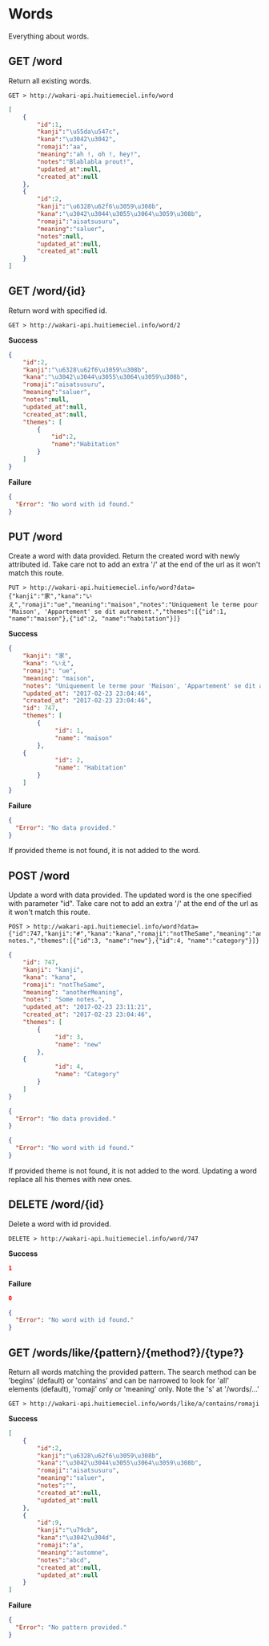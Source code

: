 # Words
Everything about words.

## GET /word
Return all existing words.
```
GET > http://wakari-api.huitiemeciel.info/word
```
```json
[
    {
        "id":1,
        "kanji":"\u55da\u547c",
        "kana":"\u3042\u3042",
        "romaji":"aa",
        "meaning":"ah !, oh !, hey!",
        "notes":"Blablabla prout!",
        "updated_at":null,
        "created_at":null
    },
    {
        "id":2,
        "kanji":"\u6328\u62f6\u3059\u308b",
        "kana":"\u3042\u3044\u3055\u3064\u3059\u308b",
        "romaji":"aisatsusuru",
        "meaning":"saluer",
        "notes":null,
        "updated_at":null,
        "created_at":null
    }
]
```

## GET /word/{id}
Return word with specified id.
```
GET > http://wakari-api.huitiemeciel.info/word/2
```
**Success**
```json
{
    "id":2,
    "kanji":"\u6328\u62f6\u3059\u308b",
    "kana":"\u3042\u3044\u3055\u3064\u3059\u308b",
    "romaji":"aisatsusuru",
    "meaning":"saluer",
    "notes":null,
    "updated_at":null,
    "created_at":null,
    "themes": [
        {
            "id":2,
            "name":"Habitation"
        }
    ]
}
```
**Failure**
```json
{
  "Error": "No word with id found."
}
```

## PUT /word
Create a word with data provided.
Return the created word with newly attributed id.
Take care not to add an extra '/' at the end of the url as it won't match this route.
```
PUT > http://wakari-api.huitiemeciel.info/word?data={"kanji":"家","kana":"いえ","romaji":"ue","meaning":"maison","notes":"Uniquement le terme pour 'Maison', 'Appartement' se dit autrement.","themes":[{"id":1, "name":"maison"},{"id":2, "name":"habitation"}]}
```
**Success**
```json
{
    "kanji": "家",
    "kana": "いえ",
    "romaji": "ue",
    "meaning": "maison",
    "notes": "Uniquement le terme pour 'Maison', 'Appartement' se dit autrement.",
    "updated_at": "2017-02-23 23:04:46",
    "created_at": "2017-02-23 23:04:46",
    "id": 747,
    "themes": [
        {
             "id": 1,
             "name": "maison"
        },
	{
             "id": 2,
             "name": "Habitation"
        }
    ]
}
```
**Failure**
```json
{
  "Error": "No data provided."
}
```
If provided theme is not found, it is not added to the word.

## POST /word
Update a word with data provided.
The updated word is the one specified with parameter "id".
Take care not to add an extra '/' at the end of the url as it won't match this route.
```
POST > http://wakari-api.huitiemeciel.info/word?data={"id":747,"kanji":"#","kana":"kana","romaji":"notTheSame","meaning":"anotherMeaning","notes":"Some notes.","themes":[{"id":3, "name":"new"},{"id":4, "name":"category"}]}
```
```json
{
    "id": 747,
    "kanji": "kanji",
    "kana": "kana",
    "romaji": "notTheSame",
    "meaning": "anotherMeaning",
    "notes": "Some notes.",
    "updated_at": "2017-02-23 23:11:21",
    "created_at": "2017-02-23 23:04:46",
    "themes": [
        {
             "id": 3,
             "name": "new"
        },
	{
             "id": 4,
             "name": "Category"
        }
    ]
}
```
```json
{
  "Error": "No data provided."
}
```
```json
{
  "Error": "No word with id found."
}
```
If provided theme is not found, it is not added to the word. Updating a word replace all his themes with new ones.

## DELETE /word/{id}
Delete a word with id provided.
```
DELETE > http://wakari-api.huitiemeciel.info/word/747
```

**Success**
```json
1
```
**Failure**
```json
0
```
```json
{
  "Error": "No word with id found."
}
```

## GET /words/like/{pattern}/{method?}/{type?}
Return all words matching the provided pattern. The search method can be 'begins' (default) or 'contains' and can be narrowed to look for 'all' elements (default), 'romaji' only or 'meaning' only.
Note the 's' at '/words/...'
```
GET > http://wakari-api.huitiemeciel.info/words/like/a/contains/romaji
```
**Success**
```json
[
	{
		"id":2,
		"kanji":"\u6328\u62f6\u3059\u308b",
		"kana":"\u3042\u3044\u3055\u3064\u3059\u308b",
		"romaji":"aisatsusuru",
		"meaning":"saluer",
		"notes":"",
		"created_at":null,
		"updated_at":null
	},
	{
		"id":9,
		"kanji":"\u79cb",
		"kana":"\u3042\u304d",
		"romaji":"a",
		"meaning":"automne",
		"notes":"abcd",
		"created_at":null,
		"updated_at":null
	}
]
```
**Failure**
```json
{
  "Error": "No pattern provided."
}
```